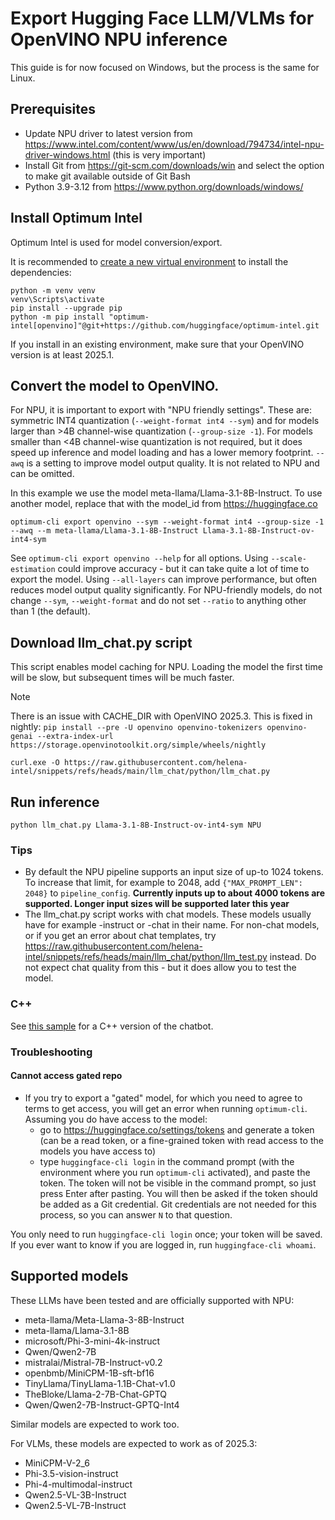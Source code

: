 # Export Hugging Face LLM/VLMs for OpenVINO NPU inference

This guide is for now focused on Windows, but the process is the same for Linux.

## Prerequisites

- Update NPU driver to latest version from https://www.intel.com/content/www/us/en/download/794734/intel-npu-driver-windows.html (this is very important)
- Install Git from https://git-scm.com/downloads/win and select the option to make git available outside of Git Bash
- Python 3.9-3.12 from https://www.python.org/downloads/windows/
 
## Install Optimum Intel

Optimum Intel is used for model conversion/export.

It is recommended to [create a new virtual environment](https://github.com/helena-intel/readmes/blob/main/create_venv.md) to install the dependencies:

```
python -m venv venv
venv\Scripts\activate
pip install --upgrade pip
python -m pip install "optimum-intel[openvino]"@git+https://github.com/huggingface/optimum-intel.git
```

If you install in an existing environment, make sure that your OpenVINO version is at least 2025.1.

## Convert the model to OpenVINO. 

For NPU, it is important to export with "NPU friendly settings". These are: symmetric INT4 quantization (`--weight-format int4 --sym`) and for models larger than >4B channel-wise quantization (`--group-size -1`). For models smaller than <4B channel-wise quantization is not required, but it does speed up inference and model loading and has a lower memory footprint. `--awq` is a setting to improve model output quality. It is not related to NPU and can be omitted.

In this example we use the model meta-llama/Llama-3.1-8B-Instruct. To use another model, replace that with the model_id from https://huggingface.co 

```
optimum-cli export openvino --sym --weight-format int4 --group-size -1 --awq --m meta-llama/Llama-3.1-8B-Instruct Llama-3.1-8B-Instruct-ov-int4-sym
```

See `optimum-cli export openvino --help` for all options. Using `--scale-estimation` could improve accuracy - but it can take quite a lot of time to export the model. 
Using `--all-layers` can improve performance, but often reduces model output quality significantly. For NPU-friendly models, do not change `--sym`, `--weight-format` and do not set `--ratio` to anything other than 1 (the default).

## Download llm_chat.py script

This script enables model caching for NPU. Loading the model the first time will be slow, but subsequent times will be much faster.

> [!NOTE]
> There is an issue with CACHE_DIR with OpenVINO 2025.3. This is fixed in nightly: `pip install --pre -U openvino openvino-tokenizers openvino-genai --extra-index-url https://storage.openvinotoolkit.org/simple/wheels/nightly`

```
curl.exe -O https://raw.githubusercontent.com/helena-intel/snippets/refs/heads/main/llm_chat/python/llm_chat.py
```

## Run inference

```
python llm_chat.py Llama-3.1-8B-Instruct-ov-int4-sym NPU
```

### Tips

- By default the NPU pipeline supports an input size of up-to 1024 tokens. To increase that limit, for example to 2048, add `{"MAX_PROMPT_LEN": 2048}` to
`pipeline_config`. **Currently inputs up to about 4000 tokens are supported. Longer input sizes will be supported later this year**
- The llm_chat.py script works with chat models. These models usually have for example -instruct or -chat in their name. For non-chat models, or if you get an error about chat templates, try https://raw.githubusercontent.com/helena-intel/snippets/refs/heads/main/llm_chat/python/llm_test.py instead. Do not expect chat quality from this - but it does allow you to test the model.

### C++ 

See [this sample](https://github.com/helena-intel/snippets/tree/main/llm_chat/cpp) for a C++ version of the chatbot.

### Troubleshooting

#### Cannot access gated repo

- If you try to export a "gated" model, for which you need to agree to terms to get access, you will get an error when running `optimum-cli`. Assuming you do have access to the model:
  - go to https://huggingface.co/settings/tokens and generate a token (can be a read token, or a fine-grained token with read access to the models you have access to)
  - type `huggingface-cli login` in the command prompt (with the environment where you run `optimum-cli` activated), and paste the token. The token will not be visible in the command prompt, so just press Enter after pasting. You will then be asked if the token should be added as a Git credential. Git credentials are not needed for this process, so you can answer `N` to that question.

You only need to run `huggingface-cli login` once; your token will be saved. If you ever want to know if you are logged in, run `huggingface-cli whoami`. 

## Supported models

These LLMs have been tested and are officially supported with NPU:

- meta-llama/Meta-Llama-3-8B-Instruct
- meta-llama/Llama-3.1-8B
- microsoft/Phi-3-mini-4k-instruct
- Qwen/Qwen2-7B
- mistralai/Mistral-7B-Instruct-v0.2
- openbmb/MiniCPM-1B-sft-bf16
- TinyLlama/TinyLlama-1.1B-Chat-v1.0
- TheBloke/Llama-2-7B-Chat-GPTQ
- Qwen/Qwen2-7B-Instruct-GPTQ-Int4

Similar models are expected to work too.

For VLMs, these models are expected to work as of 2025.3:

- MiniCPM-V-2_6
- Phi-3.5-vision-instruct
- Phi-4-multimodal-instruct
- Qwen2.5-VL-3B-Instruct
- Qwen2.5-VL-7B-Instruct
